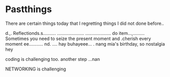 # Pastthings

There are certain things today that I regretting things I did not done before..

d.,.
Reflectionds.s..........
.....................
....................
do item...,.........
Sometimes you need to seize the present moment and .cherish every moment ee...........
nd.
....
hay buhayeee...
.
nang mia's birthday, so nostalgia
hey

coding is challenging too.
another step ...nan

NETWORKING is challenging 
